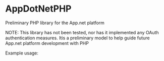 AppDotNetPHP
============

Preliminary PHP library for the App.net platform

NOTE:
This library has not been tested, nor has it implemented any OAuth authentication measures. Itis a preliminary model to help guide future     App.net platform development with PHP

Example usage:
